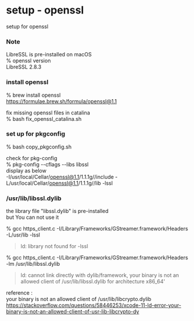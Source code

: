 setup - openssl
===============

setup for openssl <br/>


### Note
LibreSSL is pre-installed on macOS <br/>
% openssl version <br/>
LibreSSL 2.8.3 <br/>


###  install openssl 
% brew install openssl <br/>
https://formulae.brew.sh/formula/openssl@1.1 <br/>

fix missing openssl files in catalina <br/>
% bash fix_openssl_catalina.sh <br/>


###  set up for pkgconfig
% bash copy_pkgconfig.sh

check for pkg-config <br/>
% pkg-config --cflags --libs libssl <br/>
display as below <br/>
-I/usr/local/Cellar/openssl@1.1/1.1.1g//include -L/usr/local/Cellar/openssl@1.1/1.1.1g//lib -lssl


### /usr/lib/libssl.dylib
the library file "libssl.dylib" is pre-installed <br/>
but You can not use it <br/>

% gcc https_client.c  -I/Library/Frameworks/GStreamer.framework/Headers  -L/usr/lib -lssl <br/>
> ld: library not found for -lssl <br/>

% gcc https_client.c  -I/Library/Frameworks/GStreamer.framework/Headers   -lm /usr/lib/libssl.dylib <br/>
> ld: cannot link directly with dylib/framework, your binary is not an allowed client of /usr/lib/libssl.dylib for architecture x86_64' <br/>

reference :  <br/>
your binary is not an allowed client of /usr/lib/libcrypto.dylib <br/>
https://stackoverflow.com/questions/58446253/xcode-11-ld-error-your-binary-is-not-an-allowed-client-of-usr-lib-libcrypto-dy <br/>


